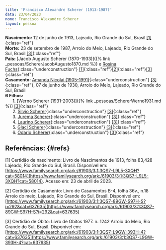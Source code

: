 ```yaml
---
title: 'Francisco Alexandre Scherer (1913-1987)'
data: 23/04/2023
nome: Francisco Alexandre Scherer
layout: pessoa
---
```


**Nascimento:** 12 de junho de 1913, Lajeado, Rio Grande do Sul, Brasil [[1]](#refs){:class="ref"}<br/>
**Morte:** 23 de setembro de 1987, Arroio do Meio, Lajeado, Rio Grande do Sul, Brasil [[3]](#refs){:class="ref"}<br/>
**Pais:** [Jacob Augusto Scherer (1870-1933)]({% link _pessoas/SchererJacobAugusto1870.md %}) e [Rosina Fuchs](){:class="underconstruction"} [[1]](#refs){:class="ref"}[[2]](#refs){:class="ref"}[[3]](#refs){:class="ref"}<br/>
**Casamento:** [Amanda Nicolai (1905-1991)](){:class="underconstruction"} [[3]](#refs){:class="ref"}, 07 de junho de 1930, Arroio do Meio, Lajeado, Rio Grande do Sul, Brasil<br/>
**6 Filhos:**<br/>
&nbsp;&nbsp;&nbsp;&nbsp;&nbsp;&nbsp;1. [Werno Scherer (1931-2003)]({% link _pessoas/SchererWerno1931.md %}) [[3]](#refs){:class="ref"}<br/>
&nbsp;&nbsp;&nbsp;&nbsp;&nbsp;&nbsp;2. [Silvio Scherer](){:class="underconstruction"} [[3]](#refs){:class="ref"}<br/>
&nbsp;&nbsp;&nbsp;&nbsp;&nbsp;&nbsp;3. [Jurema Scherer](){:class="underconstruction"} [[3]](#refs){:class="ref"}<br/>
&nbsp;&nbsp;&nbsp;&nbsp;&nbsp;&nbsp;4. [Laurino Scherer](){:class="underconstruction"} [[3]](#refs){:class="ref"}<br/>
&nbsp;&nbsp;&nbsp;&nbsp;&nbsp;&nbsp;5. [Glaci Scherer](){:class="underconstruction"} [[3]](#refs){:class="ref"}<br/>
&nbsp;&nbsp;&nbsp;&nbsp;&nbsp;&nbsp;6. [Odario Scherer](){:class="underconstruction"} [[3]](#refs){:class="ref"}<br/>



## Referências: {#refs}

[1] Certidão de nascimento: Livro de Nascimentos de 1913, folha 83,428 Lajeado, Rio Grande do Sul, Brasil. Disponível em: [https://www.familysearch.org/ark:/61903/3:1:3QS7-L9L5-3XQH?cat=58014](https://www.familysearch.org/ark:/61903/3:1:3QS7-L9L5-3XQH?cat=58014). Acesso em: 23 de abril de 2023.<br/>

[2] Certidão de Casamento: Livro de Casamentos B-4, folha 36v., n.18 Arroio do meio, Lajeado, Rio Grande do Sul, Brasil. Disponível em: [https://www.familysearch.org/ark:/61903/3:1:3QS7-89GW-S97H-S?i=292&cat=637635](https://www.familysearch.org/ark:/61903/3:1:3QS7-89GW-S97H-S?i=292&cat=637635)<br/>


[3] Certidão de Óbito: Livro de Obitos 1977. n. 1242 Arroio do Meio, Rio Grande do Sul, Brasil. Disponível em: [https://www.familysearch.org/ark:/61903/3:1:3QS7-L9GW-393H-4?cat=637635](https://www.familysearch.org/ark:/61903/3:1:3QS7-L9GW-393H-4?cat=637635)<br/>
